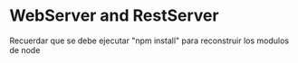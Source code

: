 # WebServer and RestServer

Recuerdar que se debe ejecutar "npm install" para reconstruir los modulos de node